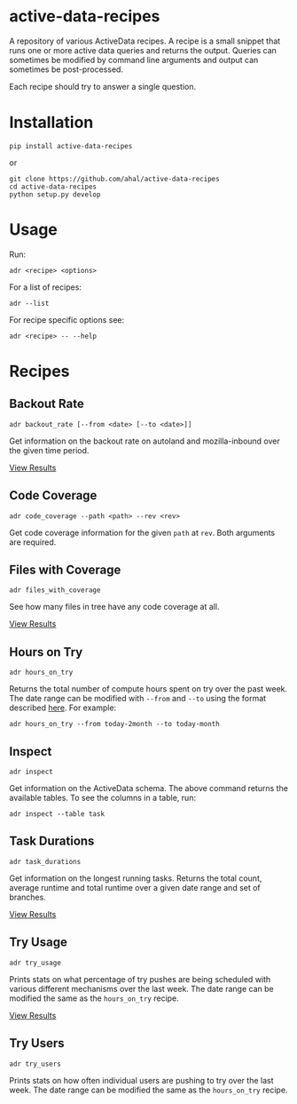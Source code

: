 # active-data-recipes

A repository of various ActiveData recipes. A recipe is a small snippet that runs one or more active
data queries and returns the output. Queries can sometimes be modified by command line arguments and
output can sometimes be post-processed.

Each recipe should try to answer a single question.

# Installation

    pip install active-data-recipes

or

    git clone https://github.com/ahal/active-data-recipes
    cd active-data-recipes
    python setup.py develop

# Usage

Run:

    adr <recipe> <options>

For a list of recipes:

    adr --list

For recipe specific options see:

    adr <recipe> -- --help

# Recipes

## Backout Rate

    adr backout_rate [--from <date> [--to <date>]]

Get information on the backout rate on autoland and mozilla-inbound over the given time period.

[View Results](https://ahal.github.io/active-data-recipes/#backout-rate)

## Code Coverage

    adr code_coverage --path <path> --rev <rev>

Get code coverage information for the given `path` at `rev`. Both arguments are required.


## Files with Coverage

    adr files_with_coverage

See how many files in tree have any code coverage at all.

[View Results](https://ahal.github.io/active-data-recipes/#files-with-coverage)

## Hours on Try

    adr hours_on_try

Returns the total number of compute hours spent on try over the past week. The date range can be
modified with `--from` and `--to` using the format described [here][0]. For example:

    adr hours_on_try --from today-2month --to today-month

## Inspect

    adr inspect

Get information on the ActiveData schema. The above command returns the available tables. To see
the columns in a table, run:

    adr inspect --table task

## Task Durations

    adr task_durations

Get information on the longest running tasks. Returns the total count, average runtime and total
runtime over a given date range and set of branches.

[View Results](https://ahal.github.io/active-data-recipes/#task-durations)

## Try Usage

    adr try_usage

Prints stats on what percentage of try pushes are being scheduled with various different mechanisms
over the last week. The date range can be modified the same as the `hours_on_try` recipe.

[View Results](https://ahal.github.io/active-data-recipes/#try-usage)

## Try Users

    adr try_users

Prints stats on how often individual users are pushing to try over the last week. The date range can
be modified the same as the `hours_on_try` recipe.


[0]: https://github.com/klahnakoski/ActiveData/blob/dev/docs/jx_time.md
